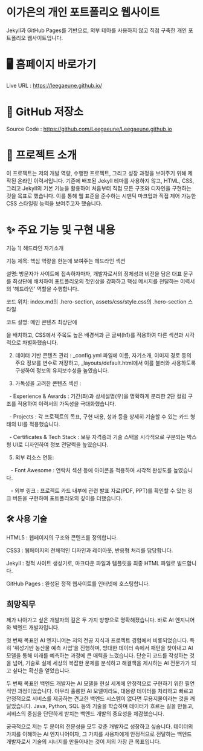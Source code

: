 <h1>이가은의 개인 포트폴리오 웹사이트</h1>

Jekyll과 GitHub Pages를 기반으로, 외부 테마를 사용하지 않고 직접 구축한 개인 포트폴리오 웹사이트입니다.


<h1>🖥️ 홈페이지 바로가기</h1>

Live URL : https://leegaeune.github.io/



<h1>📂 GitHub 저장소</h1>

Source Code : https://github.com/Leegaeune/Leegaeune.github.io

<h1>📌 프로젝트 소개</h1>

이 프로젝트는 저의 개발 역량, 수행한 프로젝트, 그리고 성장 과정을 보여주기 위해 제작된 온라인 이력서입니다. 기존에 배포된 Jekyll 테마를 사용하지 않고, HTML, CSS, 그리고 Jekyll의 기본 기능을 활용하여 처음부터 직접 모든 구조와 디자인을 구현하는 것을 목표로 했습니다.
이를 통해 웹 표준을 준수하는 시맨틱 마크업과 직접 제어 가능한 CSS 스타일링 능력을 보여주고자 했습니다.


<h1>✨ 주요 기능 및 구현 내용</h1>

기능 1) 헤드라인 자기소개

기능 제목: 핵심 역량을 한눈에 보여주는 헤드라인 섹션

설명: 방문자가 사이트에 접속하자마자, 개발자로서의 정체성과 비전을 담은 대표 문구를 최상단에 배치하여 포트폴리오의 첫인상을 강화하고 핵심 메시지를 전달하는 이력서의 '헤드라인' 역할을 수행합니다.

코드 위치: index.md의 .hero-section, assets/css/style.css의 .hero-section 스타일

코드 설명: 메인 콘텐츠 최상단에 <section class="hero-section">을 배치하고, CSS에서 주목도 높은 배경색과 큰 글씨(h1)를 적용하여 다른 섹션과 시각적으로 차별화했습니다.

2. 데이터 기반 콘텐츠 관리 : _config.yml 파일에 이름, 자기소개, 이미지 경로 등의 주요 정보를 변수로 저장하고, _layouts/default.html에서 이를 불러와 사용하도록 구성하여 정보의 유지보수성을 높였습니다.

3. 가독성을 고려한 콘텐츠 섹션 :
   
  - Experience & Awards : 기간(좌)과 상세설명(우)을 명확하게 분리한 2단 컬럼 구조를 적용하여 이력서의 가독성을 극대화했습니다.
  
  - Projects : 각 프로젝트의 목표, 구현 내용, 성과 등을 상세히 기술할 수 있는 카드 형태의 UI를 적용했습니다.
  
  - Certificates & Tech Stack : 보유 자격증과 기술 스택을 시각적으로 구분되는 박스형 UI로 디자인하여 정보 전달력을 높였습니다.



5. 외부 리소스 연동:
   
   - Font Awesome : 연락처 섹션 등에 아이콘을 적용하여 시각적 완성도를 높였습니다.
   
   - 외부 링크 : 프로젝트 카드 내부에 관련 발표 자료(PDF, PPT)를 확인할 수 있는 링크 버튼을 구현하여 포트폴리오의 깊이를 더했습니다.



<h1>🛠️ 사용 기술</h1>

HTML5 : 웹페이지의 구조와 콘텐츠를 정의합니다.

CSS3 : 웹페이지의 전체적인 디자인과 레이아웃, 반응형 처리를 담당합니다.

Jekyll : 정적 사이트 생성기로, 마크다운 파일과 템플릿을 최종 HTML 파일로 빌드합니다.

GitHub Pages : 완성된 정적 웹사이트를 인터넷에 호스팅합니다.







<h1>희망직무</h1>

제가 나아가고 싶은 개발자의 길은 두 가지 방향으로 명확해졌습니다. 바로 AI 엔지니어와 백엔드 개발자입니다.

첫 번째 목표인 AI 엔지니어는 저의 전공 지식과 프로젝트 경험에서 비롯되었습니다. 특히 '위성기반 농산물 예측 사업'을 진행하며, 방대한 데이터 속에서 패턴을 찾아내고 AI 모델을 통해 미래를 예측하는 과정에 큰 매력을 느꼈습니다. 단순히 코드를 작성하는 것을 넘어, 기술로 실제 세상의 복잡한 문제를 분석하고 해결책을 제시하는 AI 전문가가 되고 싶다는 확신을 얻었습니다.

두 번째 목표인 백엔드 개발자는 AI 모델을 현실 세계에 안정적으로 구현하기 위한 필연적인 과정이었습니다. 아무리 훌륭한 AI 모델이라도, 대용량 데이터를 처리하고 빠르고 안정적으로 서비스를 제공하는 견고한 백엔드 시스템이 없다면 무용지물이라는 것을 깨달았습니다. Java, Python, SQL 등의 기술을 학습하며 데이터가 흐르는 길을 만들고, 서비스의 중심을 단단하게 받치는 백엔드 개발의 중요성을 체감했습니다.

궁극적으로 저는 두 분야의 전문성을 모두 갖춘 개발자로 성장하고 싶습니다. 데이터의 가치를 이해하는 AI 엔지니어이자, 그 가치를 사용자에게 안정적으로 전달하는 백엔드 개발자로서 기술의 시너지를 만들어내는 것이 저의 가장 큰 목표입니다.
